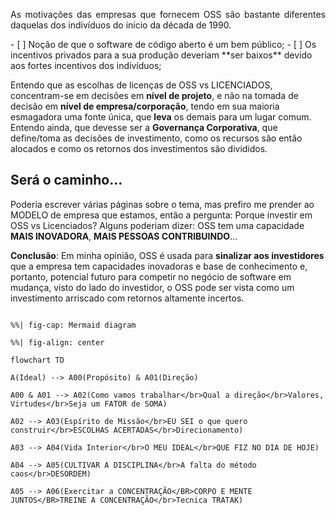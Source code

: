 <p align="justify">As motivações das empresas que fornecem OSS são bastante diferentes daquelas dos indivíduos do início da década de 1990.</p>
- [ ] Noção de que o software de código aberto é um bem público;
- [ ] Os incentivos privados para a sua produção deveriam **ser baixos** devido aos fortes incentivos dos indivíduos;

Entendo que as escolhas de licenças de OSS vs LICENCIADOS, concentram-se em decisões em **nível de projeto**, e não na tomada de decisão em **nível de empresa/corporação**, tendo em sua maioria esmagadora uma fonte única, que **leva** os demais para um lugar comum.
Entendo ainda, que devesse ser a **Governança Corporativa**, que define/toma as decisões de investimento, como os recursos são então alocados e como os retornos dos investimentos são divididos.
## Será o caminho...
Poderia escrever várias páginas sobre o tema, mas prefiro me prender ao MODELO de empresa que estamos, então a pergunta: Porque investir em OSS vs Licenciados?
Alguns poderiam dizer: OSS tem uma capacidade **MAIS INOVADORA**, **MAIS PESSOAS CONTRIBUINDO**...

**Conclusão**: Em minha opinião, OSS é usada para **sinalizar aos investidores** que a empresa tem capacidades inovadoras e base de conhecimento e, portanto, potencial futuro para competir no negócio de software em mudança, visto do lado do investidor, o OSS pode ser vista como um investimento arriscado com retornos altamente incertos.



```mermaid

%%| fig-cap: Mermaid diagram

%%| fig-align: center

flowchart TD

A(Ideal) --> A00(Propósito) & A01(Direção)

A00 & A01 --> A02(Como vamos trabalhar</br>Qual a direção</br>Valores, Virtudes</br>Seja um FATOR de SOMA)

A02 --> A03(Espírito de Missão</br>EU SEI o que quero construir</br>ESCOLHAS ACERTADAS</br>Direcionamento)

A03 --> A04(Vida Interior</br>O MEU IDEAL</br>QUE FIZ NO DIA DE HOJE)

A04 --> A05(CULTIVAR A DISCIPLINA</br>A falta do método caos</br>DESORDEM)

A05 --> A06(Exercitar a CONCENTRAÇÃO</BR>CORPO E MENTE JUNTOS</BR>TREINE A CONCENTRAÇÃO</br>Tecnica TRATAK)

```
